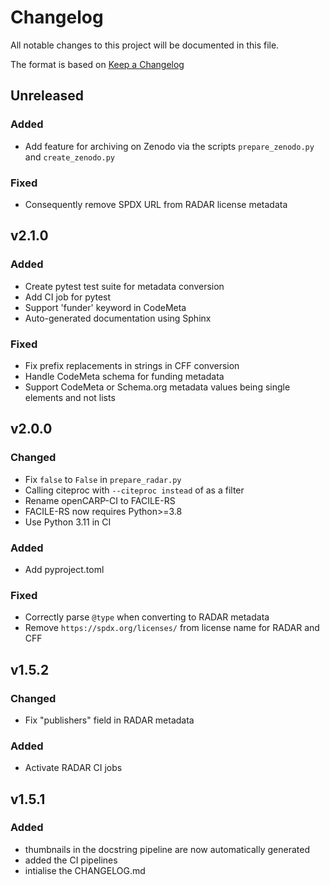 # Changelog
All notable changes to this project will be documented in this file.

The format is based on [Keep a Changelog](https://keepachangelog.com/en/1.0.0/)

## Unreleased

### Added
- Add feature for archiving on Zenodo via the scripts `prepare_zenodo.py` and `create_zenodo.py`

### Fixed
- Consequently remove SPDX URL from RADAR license metadata

## v2.1.0

### Added
- Create pytest test suite for metadata conversion
- Add CI job for pytest
- Support 'funder' keyword in CodeMeta
- Auto-generated documentation using Sphinx

### Fixed
- Fix prefix replacements in strings in CFF conversion
- Handle CodeMeta schema for funding metadata
- Support CodeMeta or Schema.org metadata values being single elements and not lists

## v2.0.0

### Changed
- Fix `false` to `False` in `prepare_radar.py`
- Calling citeproc with `--citeproc instead` of as a filter
- Rename openCARP-CI to FACILE-RS
- FACILE-RS now requires Python>=3.8
- Use Python 3.11 in CI

### Added
- Add pyproject.toml

### Fixed
- Correctly parse `@type` when converting to RADAR metadata
- Remove `https://spdx.org/licenses/` from license name for RADAR and CFF

## v1.5.2

### Changed
- Fix "publishers" field in RADAR metadata

### Added
- Activate RADAR CI jobs

## v1.5.1

### Added
- thumbnails in the docstring pipeline are now automatically generated
- added the CI pipelines
- intialise the CHANGELOG.md
